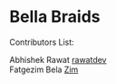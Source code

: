 # Bella Braids 



Contributors List:

Abhishek Rawat [rawatdev](https://github.com/rawatdev) <br/>
Fatgezim Bela [Zim](https://github.com/Fatgezimb)
